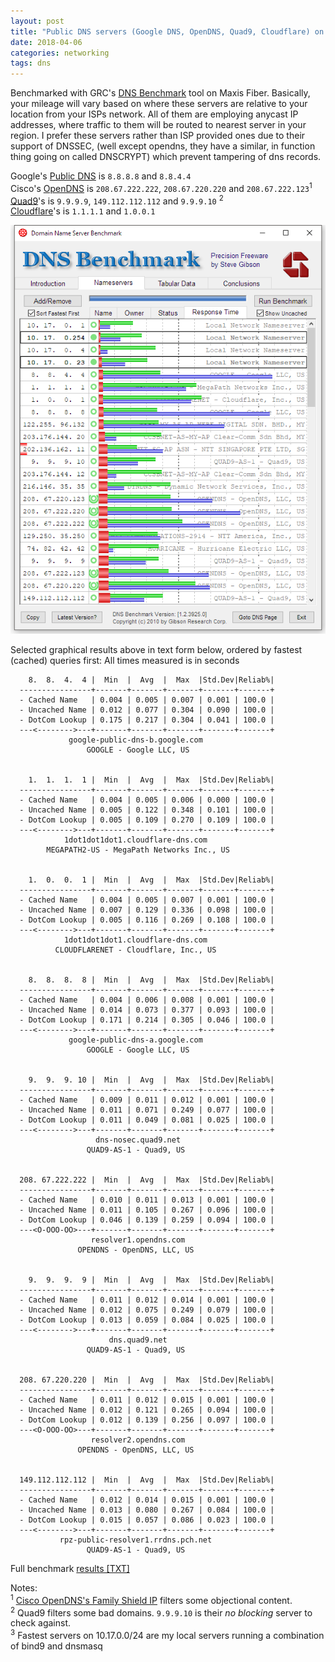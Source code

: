 ```yaml
---
layout: post
title: "Public DNS servers (Google DNS, OpenDNS, Quad9, Cloudflare) on Maxis Fiber, Benchmarked "
date: 2018-04-06 
categories: networking
tags: dns
---
```


Benchmarked with GRC's [DNS Benchmark](https://www.grc.com/dns/benchmark.htm) tool on Maxis Fiber. Basically, your mileage will vary based on where these servers are relative to your location from your ISPs network. All of them are employing anycast IP addresses, where traffic to them will be routed to nearest server in your region. I prefer these servers rather than ISP provided ones due to their support of DNSSEC, (well except opendns, they have a similar, in function thing going on called DNSCRYPT) which prevent tampering of dns records.

Google's [Public DNS](https://developers.google.com/speed/public-dns/) is `8.8.8.8` and `8.8.4.4`    
Cisco's [OpenDNS](https://opendns.com) is `208.67.222.222`, `208.67.220.220` and `208.67.222.123`<sup>1</sup>     
[Quad9](https://www.quad9.net)'s is `9.9.9.9`, `149.112.112.112` and `9.9.9.10` <sup>2</sup>    
[Cloudflare](https://1.1.1.1)'s is `1.1.1.1` and `1.0.0.1`   

![DNS Benchmark, April 2018](/img/dnsbench-april-2018.png)

Selected graphical results above in text form below, ordered by fastest (cached) queries first:
All times measured is in seconds
```
    8.  8.  4.  4 |  Min  |  Avg  |  Max  |Std.Dev|Reliab%|
  ----------------+-------+-------+-------+-------+-------+
  - Cached Name   | 0.004 | 0.005 | 0.007 | 0.001 | 100.0 |
  - Uncached Name | 0.012 | 0.077 | 0.304 | 0.090 | 100.0 |
  - DotCom Lookup | 0.175 | 0.217 | 0.304 | 0.041 | 100.0 |
  ---<-------->---+-------+-------+-------+-------+-------+
             google-public-dns-b.google.com
                 GOOGLE - Google LLC, US


    1.  1.  1.  1 |  Min  |  Avg  |  Max  |Std.Dev|Reliab%|
  ----------------+-------+-------+-------+-------+-------+
  - Cached Name   | 0.004 | 0.005 | 0.006 | 0.000 | 100.0 |
  - Uncached Name | 0.005 | 0.122 | 0.348 | 0.101 | 100.0 |
  - DotCom Lookup | 0.005 | 0.109 | 0.270 | 0.109 | 100.0 |
  ---<-------->---+-------+-------+-------+-------+-------+
            1dot1dot1dot1.cloudflare-dns.com
        MEGAPATH2-US - MegaPath Networks Inc., US


    1.  0.  0.  1 |  Min  |  Avg  |  Max  |Std.Dev|Reliab%|
  ----------------+-------+-------+-------+-------+-------+
  - Cached Name   | 0.004 | 0.005 | 0.007 | 0.001 | 100.0 |
  - Uncached Name | 0.007 | 0.129 | 0.336 | 0.098 | 100.0 |
  - DotCom Lookup | 0.005 | 0.116 | 0.269 | 0.108 | 100.0 |
  ---<-------->---+-------+-------+-------+-------+-------+
            1dot1dot1dot1.cloudflare-dns.com
          CLOUDFLARENET - Cloudflare, Inc., US


    8.  8.  8.  8 |  Min  |  Avg  |  Max  |Std.Dev|Reliab%|
  ----------------+-------+-------+-------+-------+-------+
  - Cached Name   | 0.004 | 0.006 | 0.008 | 0.001 | 100.0 |
  - Uncached Name | 0.014 | 0.073 | 0.377 | 0.093 | 100.0 |
  - DotCom Lookup | 0.171 | 0.214 | 0.305 | 0.046 | 100.0 |
  ---<-------->---+-------+-------+-------+-------+-------+
             google-public-dns-a.google.com
                 GOOGLE - Google LLC, US
				 
				 
    9.  9.  9. 10 |  Min  |  Avg  |  Max  |Std.Dev|Reliab%|
  ----------------+-------+-------+-------+-------+-------+
  - Cached Name   | 0.009 | 0.011 | 0.012 | 0.001 | 100.0 |
  - Uncached Name | 0.011 | 0.071 | 0.249 | 0.077 | 100.0 |
  - DotCom Lookup | 0.011 | 0.049 | 0.081 | 0.025 | 100.0 |
  ---<-------->---+-------+-------+-------+-------+-------+
                   dns-nosec.quad9.net
                 QUAD9-AS-1 - Quad9, US


  208. 67.222.222 |  Min  |  Avg  |  Max  |Std.Dev|Reliab%|
  ----------------+-------+-------+-------+-------+-------+
  - Cached Name   | 0.010 | 0.011 | 0.013 | 0.001 | 100.0 |
  - Uncached Name | 0.011 | 0.105 | 0.267 | 0.096 | 100.0 |
  - DotCom Lookup | 0.046 | 0.139 | 0.259 | 0.094 | 100.0 |
  ---<O-OOO-OO>---+-------+-------+-------+-------+-------+
                  resolver1.opendns.com
               OPENDNS - OpenDNS, LLC, US

			       
	9.  9.  9.  9 |  Min  |  Avg  |  Max  |Std.Dev|Reliab%|
  ----------------+-------+-------+-------+-------+-------+
  - Cached Name   | 0.011 | 0.012 | 0.014 | 0.001 | 100.0 |
  - Uncached Name | 0.012 | 0.075 | 0.249 | 0.079 | 100.0 |
  - DotCom Lookup | 0.013 | 0.059 | 0.084 | 0.025 | 100.0 |
  ---<-------->---+-------+-------+-------+-------+-------+
                      dns.quad9.net
                 QUAD9-AS-1 - Quad9, US


  208. 67.220.220 |  Min  |  Avg  |  Max  |Std.Dev|Reliab%|
  ----------------+-------+-------+-------+-------+-------+
  - Cached Name   | 0.011 | 0.012 | 0.015 | 0.001 | 100.0 |
  - Uncached Name | 0.012 | 0.121 | 0.265 | 0.094 | 100.0 |
  - DotCom Lookup | 0.012 | 0.139 | 0.256 | 0.097 | 100.0 |
  ---<O-OOO-OO>---+-------+-------+-------+-------+-------+
                  resolver2.opendns.com
               OPENDNS - OpenDNS, LLC, US


  149.112.112.112 |  Min  |  Avg  |  Max  |Std.Dev|Reliab%|
  ----------------+-------+-------+-------+-------+-------+
  - Cached Name   | 0.012 | 0.014 | 0.015 | 0.001 | 100.0 |
  - Uncached Name | 0.013 | 0.080 | 0.267 | 0.084 | 100.0 |
  - DotCom Lookup | 0.015 | 0.057 | 0.086 | 0.023 | 100.0 |
  ---<-------->---+-------+-------+-------+-------+-------+
           rpz-public-resolver1.rrdns.pch.net
                 QUAD9-AS-1 - Quad9, US
```

Full benchmark [results [TXT]](/files/dns-benchmark-raw-2018.txt)
    
Notes:    
<sup>1</sup> [Cisco OpenDNS's Family Shield IP](https://www.opendns.com/home-internet-security/) filters some objectional content.    
<sup>2</sup> Quad9 filters some bad domains. `9.9.9.10` is their *no blocking* server to check against.    
<sup>3</sup> Fastest servers on 10.17.0.0/24 are my local servers running a combination of bind9 and dnsmasq